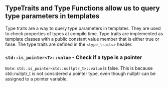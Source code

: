 

## TypeTraits and Type Functions allow us to query type parameters in templates

Type traits are a way to query type parameters in templates. They are used to check properties of types at compile time. Type traits are implemented as template classes with a public constant value member that is either true or false. The type traits are defined in the `<type_traits>` header.

### `std::is_pointer<T>::value` - Check if a type is a pointer


`Note`: `std::is_pointer<std::nullptr_t>::value` is false. This is because std::nullptr_t is not considered a pointer type, even though nullptr can be assigned to a pointer variable.